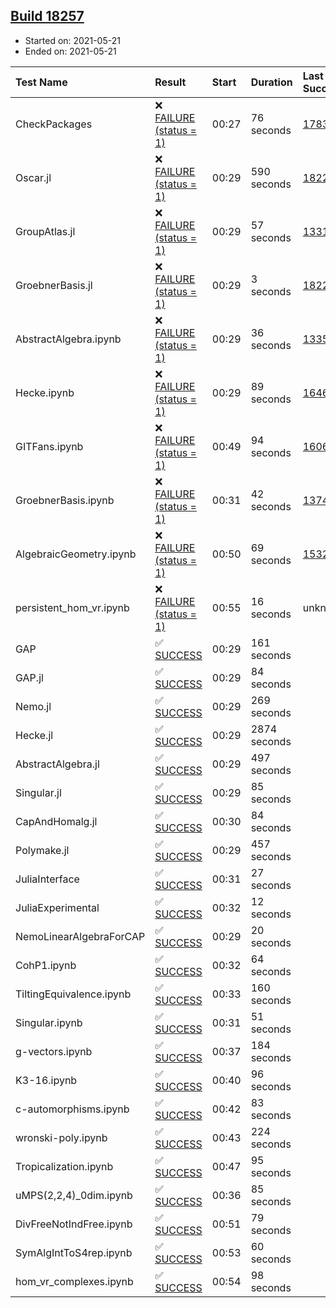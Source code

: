## [Build 18257](https://oscarci.mathematik.uni-kl.de/job/oscar/18257/)

* Started on: 2021-05-21
* Ended on: 2021-05-21

| Test Name    | Result | Start | Duration | Last Success | First Failure |
|:-------------|:-------|:------|:---------|:-------------|:--------------|
| CheckPackages | ❌ [FAILURE (status = 1)](https://oscarci.mathematik.uni-kl.de/job/oscar/18257/artifact/logs/build-18257/CheckPackages.log) | 00:27 | 76 seconds | [17832](https://oscarci.mathematik.uni-kl.de/job/oscar/17832/) | [17833](https://oscarci.mathematik.uni-kl.de/job/oscar/17833/) |
| Oscar.jl | ❌ [FAILURE (status = 1)](https://oscarci.mathematik.uni-kl.de/job/oscar/18257/artifact/logs/build-18257/Oscar.jl.log) | 00:29 | 590 seconds | [18228](https://oscarci.mathematik.uni-kl.de/job/oscar/18228/) | [18229](https://oscarci.mathematik.uni-kl.de/job/oscar/18229/) |
| GroupAtlas.jl | ❌ [FAILURE (status = 1)](https://oscarci.mathematik.uni-kl.de/job/oscar/18257/artifact/logs/build-18257/GroupAtlas.jl.log) | 00:29 | 57 seconds | [13311](https://oscarci.mathematik.uni-kl.de/job/oscar/13311/) | [13312](https://oscarci.mathematik.uni-kl.de/job/oscar/13312/) |
| GroebnerBasis.jl | ❌ [FAILURE (status = 1)](https://oscarci.mathematik.uni-kl.de/job/oscar/18257/artifact/logs/build-18257/GroebnerBasis.jl.log) | 00:29 | 3 seconds | [18228](https://oscarci.mathematik.uni-kl.de/job/oscar/18228/) | [18229](https://oscarci.mathematik.uni-kl.de/job/oscar/18229/) |
| AbstractAlgebra.ipynb | ❌ [FAILURE (status = 1)](https://oscarci.mathematik.uni-kl.de/job/oscar/18257/artifact/logs/build-18257/AbstractAlgebra.ipynb.log) | 00:29 | 36 seconds | [13355](https://oscarci.mathematik.uni-kl.de/job/oscar/13355/) | [13356](https://oscarci.mathematik.uni-kl.de/job/oscar/13356/) |
| Hecke.ipynb | ❌ [FAILURE (status = 1)](https://oscarci.mathematik.uni-kl.de/job/oscar/18257/artifact/logs/build-18257/Hecke.ipynb.log) | 00:29 | 89 seconds | [16463](https://oscarci.mathematik.uni-kl.de/job/oscar/16463/) | [16464](https://oscarci.mathematik.uni-kl.de/job/oscar/16464/) |
| GITFans.ipynb | ❌ [FAILURE (status = 1)](https://oscarci.mathematik.uni-kl.de/job/oscar/18257/artifact/logs/build-18257/GITFans.ipynb.log) | 00:49 | 94 seconds | [16068](https://oscarci.mathematik.uni-kl.de/job/oscar/16068/) | [16069](https://oscarci.mathematik.uni-kl.de/job/oscar/16069/) |
| GroebnerBasis.ipynb | ❌ [FAILURE (status = 1)](https://oscarci.mathematik.uni-kl.de/job/oscar/18257/artifact/logs/build-18257/GroebnerBasis.ipynb.log) | 00:31 | 42 seconds | [13748](https://oscarci.mathematik.uni-kl.de/job/oscar/13748/) | [13749](https://oscarci.mathematik.uni-kl.de/job/oscar/13749/) |
| AlgebraicGeometry.ipynb | ❌ [FAILURE (status = 1)](https://oscarci.mathematik.uni-kl.de/job/oscar/18257/artifact/logs/build-18257/AlgebraicGeometry.ipynb.log) | 00:50 | 69 seconds | [15322](https://oscarci.mathematik.uni-kl.de/job/oscar/15322/) | [15323](https://oscarci.mathematik.uni-kl.de/job/oscar/15323/) |
| persistent_hom_vr.ipynb | ❌ [FAILURE (status = 1)](https://oscarci.mathematik.uni-kl.de/job/oscar/18257/artifact/logs/build-18257/persistent_hom_vr.ipynb.log) | 00:55 | 16 seconds | unknown | unknown |
| GAP | ✅ [SUCCESS](https://oscarci.mathematik.uni-kl.de/job/oscar/18257/artifact/logs/build-18257/GAP.log) | 00:29 | 161 seconds |  |  |
| GAP.jl | ✅ [SUCCESS](https://oscarci.mathematik.uni-kl.de/job/oscar/18257/artifact/logs/build-18257/GAP.jl.log) | 00:29 | 84 seconds |  |  |
| Nemo.jl | ✅ [SUCCESS](https://oscarci.mathematik.uni-kl.de/job/oscar/18257/artifact/logs/build-18257/Nemo.jl.log) | 00:29 | 269 seconds |  |  |
| Hecke.jl | ✅ [SUCCESS](https://oscarci.mathematik.uni-kl.de/job/oscar/18257/artifact/logs/build-18257/Hecke.jl.log) | 00:29 | 2874 seconds |  |  |
| AbstractAlgebra.jl | ✅ [SUCCESS](https://oscarci.mathematik.uni-kl.de/job/oscar/18257/artifact/logs/build-18257/AbstractAlgebra.jl.log) | 00:29 | 497 seconds |  |  |
| Singular.jl | ✅ [SUCCESS](https://oscarci.mathematik.uni-kl.de/job/oscar/18257/artifact/logs/build-18257/Singular.jl.log) | 00:29 | 85 seconds |  |  |
| CapAndHomalg.jl | ✅ [SUCCESS](https://oscarci.mathematik.uni-kl.de/job/oscar/18257/artifact/logs/build-18257/CapAndHomalg.jl.log) | 00:30 | 84 seconds |  |  |
| Polymake.jl | ✅ [SUCCESS](https://oscarci.mathematik.uni-kl.de/job/oscar/18257/artifact/logs/build-18257/Polymake.jl.log) | 00:29 | 457 seconds |  |  |
| JuliaInterface | ✅ [SUCCESS](https://oscarci.mathematik.uni-kl.de/job/oscar/18257/artifact/logs/build-18257/JuliaInterface.log) | 00:31 | 27 seconds |  |  |
| JuliaExperimental | ✅ [SUCCESS](https://oscarci.mathematik.uni-kl.de/job/oscar/18257/artifact/logs/build-18257/JuliaExperimental.log) | 00:32 | 12 seconds |  |  |
| NemoLinearAlgebraForCAP | ✅ [SUCCESS](https://oscarci.mathematik.uni-kl.de/job/oscar/18257/artifact/logs/build-18257/NemoLinearAlgebraForCAP.log) | 00:29 | 20 seconds |  |  |
| CohP1.ipynb | ✅ [SUCCESS](https://oscarci.mathematik.uni-kl.de/job/oscar/18257/artifact/logs/build-18257/CohP1.ipynb.log) | 00:32 | 64 seconds |  |  |
| TiltingEquivalence.ipynb | ✅ [SUCCESS](https://oscarci.mathematik.uni-kl.de/job/oscar/18257/artifact/logs/build-18257/TiltingEquivalence.ipynb.log) | 00:33 | 160 seconds |  |  |
| Singular.ipynb | ✅ [SUCCESS](https://oscarci.mathematik.uni-kl.de/job/oscar/18257/artifact/logs/build-18257/Singular.ipynb.log) | 00:31 | 51 seconds |  |  |
| g-vectors.ipynb | ✅ [SUCCESS](https://oscarci.mathematik.uni-kl.de/job/oscar/18257/artifact/logs/build-18257/g-vectors.ipynb.log) | 00:37 | 184 seconds |  |  |
| K3-16.ipynb | ✅ [SUCCESS](https://oscarci.mathematik.uni-kl.de/job/oscar/18257/artifact/logs/build-18257/K3-16.ipynb.log) | 00:40 | 96 seconds |  |  |
| c-automorphisms.ipynb | ✅ [SUCCESS](https://oscarci.mathematik.uni-kl.de/job/oscar/18257/artifact/logs/build-18257/c-automorphisms.ipynb.log) | 00:42 | 83 seconds |  |  |
| wronski-poly.ipynb | ✅ [SUCCESS](https://oscarci.mathematik.uni-kl.de/job/oscar/18257/artifact/logs/build-18257/wronski-poly.ipynb.log) | 00:43 | 224 seconds |  |  |
| Tropicalization.ipynb | ✅ [SUCCESS](https://oscarci.mathematik.uni-kl.de/job/oscar/18257/artifact/logs/build-18257/Tropicalization.ipynb.log) | 00:47 | 95 seconds |  |  |
| uMPS(2,2,4)_0dim.ipynb | ✅ [SUCCESS](https://oscarci.mathematik.uni-kl.de/job/oscar/18257/artifact/logs/build-18257/uMPS-2-2-4-_0dim.ipynb.log) | 00:36 | 85 seconds |  |  |
| DivFreeNotIndFree.ipynb | ✅ [SUCCESS](https://oscarci.mathematik.uni-kl.de/job/oscar/18257/artifact/logs/build-18257/DivFreeNotIndFree.ipynb.log) | 00:51 | 79 seconds |  |  |
| SymAlgIntToS4rep.ipynb | ✅ [SUCCESS](https://oscarci.mathematik.uni-kl.de/job/oscar/18257/artifact/logs/build-18257/SymAlgIntToS4rep.ipynb.log) | 00:53 | 60 seconds |  |  |
| hom_vr_complexes.ipynb | ✅ [SUCCESS](https://oscarci.mathematik.uni-kl.de/job/oscar/18257/artifact/logs/build-18257/hom_vr_complexes.ipynb.log) | 00:54 | 98 seconds |  |  |

